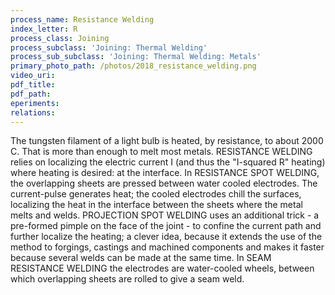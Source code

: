 ```yaml
---
process_name: Resistance Welding
index_letter: R
process_class: Joining
process_subclass: 'Joining: Thermal Welding'
process_sub_subclass: 'Joining: Thermal Welding: Metals'
primary_photo_path: /photos/2018_resistance_welding.png
video_uri:
pdf_title:
pdf_path:
eperiments:
relations:
---
```


The tungsten filament of a light bulb is heated, by resistance, to about 2000 C. That is more than enough to melt most metals. RESISTANCE WELDING relies on localizing the electric current I (and thus the "I-squared R" heating) where heating is desired: at the interface. In RESISTANCE SPOT WELDING, the overlapping sheets are pressed between water cooled electrodes. The current-pulse generates heat; the cooled electrodes chill the surfaces, localizing the heat in the interface between the sheets where the metal melts and welds. PROJECTION SPOT WELDING uses an additional trick - a pre-formed pimple on the face of the joint - to confine the current path and further localize the heating; a clever idea, because it extends the use of the method to forgings, castings and machined components and makes it faster because several welds can be made at the same time. In SEAM RESISTANCE WELDING the electrodes are water-cooled wheels, between which overlapping sheets are rolled to give a seam weld.